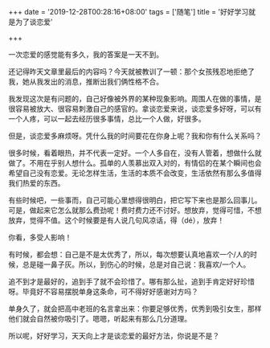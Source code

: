 +++
date = '2019-12-28T00:28:16+08:00'
tags = ['随笔']
title = '好好学习就是为了谈恋爱'

+++

一次恋爱的感觉能有多久，我的答案是一天不到。

还记得昨天文章里最后的内容吗？今天就被教训了一顿：那个女孩残忍地拒绝了我，她从我发出的消息，推断出我们俩性格不合。

我发现这次是有问题的，自己好像被外界的某种现象影响。周围人在做的事情，是很容易被放大、很容易刺激自己的感官的。拿谈恋爱来说，谈恋爱多好呀，可以有一个人疼，可以一起去经历很多事情，总比一个人做，好很多。

但是，谈恋爱多麻烦呀。凭什么我的时间要花在你身上呢？我和你有什么关系吗？

很多时候，看着眼热，并不代表一定好。一个人多自在，没有人管着，想做什么就做了。不用在乎别人想什么。孤单的人羡慕出双入对的，有情侣的在某个瞬间也会希望自己没有恋爱。无论怎样生活，生活的本质不会改变，生活依然有那么多值得我们热爱的东西。

有些时候吧，一些事而，自己可能心里想得很明白，把它写下来也是那么回事儿。可是，做起来它怎么就那么费劲呢！费时费力还不讨好。想放弃，觉得可惜，不想放弃，觉得不值。这个时候要是有人说几句风凉话，得（dé），放弃！

你看，多受人影响！

有时候，都会想：自己是不是太优秀了，所以，每次想要认真地喜欢一个/人的时候，总是碰一鼻子灰。所以，到伤心的时候，总是对自己说：我喜欢/一个人。

追不到才是最好的，追到手了就不会珍惜了。哪有那么扯，追到手肯定好好珍惜呀。毕竟好不容易摆脱单身这条命，可不得好好感谢对方吗？

单身久了，就会把高中老班的名言拿出来：你要足够优秀，优秀到吸引女生，那样他们就会自然被你吸引了。嗯嗯，听起来有那么几分道理。

所以呢，好好学习，天天向上才是谈恋爱的最好方法，你说是不是？
